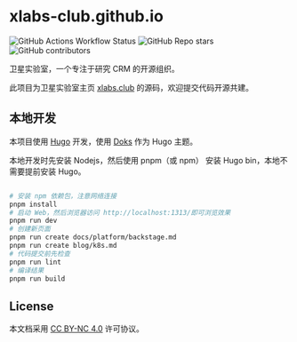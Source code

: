 # xlabs-club.github.io

![GitHub Actions Workflow Status](https://img.shields.io/github/actions/workflow/status/xlabs-club/xlabs-club.github.io/.github%2Fworkflows%2Fgh-pages.yml)
![GitHub Repo stars](https://img.shields.io/github/stars/xlabs-club/xlabs-club.github.io)
![GitHub contributors](https://img.shields.io/github/contributors/xlabs-club/xlabs-club.github.io)

卫星实验室，一个专注于研究 CRM 的开源组织。

此项目为卫星实验室主页 [xlabs.club][] 的源码，欢迎提交代码开源共建。

## 本地开发

本项目使用 [Hugo](https://gohugo.io/) 开发，使用 [Doks](https://github.com/gethyas/doks) 作为 Hugo 主题。

本地开发时先安装 Nodejs，然后使用 pnpm（或 npm） 安装 Hugo bin，本地不需要提前安装 Hugo。

```bash

# 安装 npm 依赖包，注意网络连接
pnpm install
# 启动 Web，然后浏览器访问 http://localhost:1313/即可浏览效果
pnpm run dev
# 创建新页面
pnpm run create docs/platform/backstage.md
pnpm run create blog/k8s.md
# 代码提交前先检查
pnpm run lint
# 编译结果
pnpm run build
```

## License

本文档采用 [CC BY-NC 4.0][] 许可协议。

[xlabs.club]: https://www.xlabs.club
[CC BY-NC 4.0]: https://creativecommons.org/licenses/by-nc/4.0/
